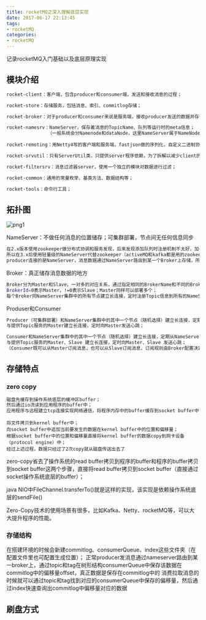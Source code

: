 ```yaml
---
title: rocketMQ之深入理解底层实现
date: 2017-06-17 22:13:45
tags:
- rocketMQ
categories: 
- rocketMQ
---
```


记录rocketMQ入门基础以及底层原理实现

<!--more-->

## 模块介绍

```bash
rocket-client：客户端，包含producer和consumer端，发送和接收消息的过程；

rocket-store：存储服务，包括消息、索引、commitlog存储；

rocket-broker：对于producer和consumer来说是服务端，接收producer发送的数据并存储，consumer来此拉取数据；

rocket-namesrv：NameServer，保存着消息的TopicName、队列等运行时的meta信息；
               （一般系统会分Namenode和dataNode，这里NameServer属于NameNode）
               
rocket-remoting：用Netty4写的客户端和服务端，fastjson做的序列化，自定义二进制协议；

rocket-srvutil：只有ServerUtil类，只提供server程序依赖，为了拆解以减少client的依赖；

rocket-filtersrv：消息过滤器server，使用一个独立的模块对数据进行过滤；

rocket-common：通用的常量枚举、基类方法、数据结构等；

rocket-tools：命令行工具；
```

## 拓扑图

![png1](/img/20170617_1.png)

NameServer：不做任何消息的位置储存；可集群部署，节点间无任何信息同步

```bash
在2.x版本使用zookeeper做分布式协调和服务发现，后来发现添加队列时注册机制不太好，加一个队列必须要到zookeeper上注册（频繁操作zookeeper的位置储存数据会影响整体集群性能）；
所以在3.x后使用轻量级的NameServer代替zookeeper（activeMQ和kafka都是用的zookeeper），做高可用的路由（注册Client服务和Broker中间的请求路由工作）；
producer连接的是NameServer，消息数据通过NameServer路由到某一个Broker上存储，所以每次启动rocketmq先启动所有的NameServer再启动Broker
```

Broker：真正储存消息数据的地方

```bash
Broker分为Master和Slave，一对多的对应关系，通过指定相同的BrokerName和不同的BrokerId来对应；
BrokerId=0表示Master，!=0表示Slave；Master同样可以部署多个；
每个Broker同NameServer集群中的所有节点建立长连接，定时注册Topic信息到所有的NameServer上
```

Produser和Consumer

```bash
Producer（可集群部署）和NameServer集群中的其中一个节点（随机选择）建立长连接，定期从NameServer中获取Topic路由信息，
与提供Topic服务的Master建立长连接，定时向Master发送心跳；

Consumer和NameServer集群中的其中一个节点（随机选择）建立长连接，定期从NameServer中获取Topic路由信息，
与提供Topic服务的Master、Slave 建立长连接，定时向Master、Slave 发送心跳；
（Consumer既可以从Master订阅消息，也可以从Slave订阅消息，订阅规则由Broker配置决定）
```

## 存储特点

### zero copy

```bash
磁盘先缓存到操作系统底层的缓冲区buffer；
然后通过io流读到应用程序的buffer中；
应用程序与远程建立tcp连接实现网络通信，将程序内存中的buffer缓存到socket buffer中，然后outputstream到目标客户端
```

```
将文件拷贝到kernel buffer中；
向socket buffer中追加当前要发生的数据在kernel buffer中的位置和偏移量；
根据socket buffer中的位置和偏移量直接将kernel buffer的数据copy到网卡设备（protocol engine）中；
经过上述过程，数据只经过了2次copy就从磁盘传送出去了
```

zero-copy省去了操作系统的read buffer拷贝到程序的buffer和程序的buffer拷贝到socket buffer这两个步骤，直接将read buffer拷贝到socket buffer（直接通过socket操作系统底层的buffer）；

java NIO中FileChannel.transferTo()就是这样的实现，该实现是依赖操作系统底层的sendFile()

Zero-Copy技术的使用场景有很多，比如Kafka、Netty、rocketMQ等，可以大大提升程序的性能。

### 存储结构

在搭建环境的时候会新建commitlog、consumerQueue、index这些文件夹（在配置文件里也可配置生成位置）；
正常producer发消息通过nameserver路由到某一broker上，通过topic和tag在树形结构consumerQueue中保存该数据在commitlog中的偏移量offset，真正数据是保存在commitlog中的
消费拉取消息的时候就可以通过topic和tag找到对应的consumerQueue中保存的偏移量，然后通过index快速查询出commitlog中偏移量对应的数据

## 刷盘方式

